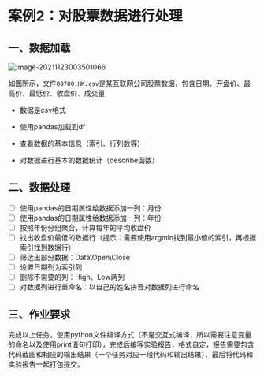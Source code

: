 # 案例2：对股票数据进行处理

## 一、数据加载

![image-20211123003501066](https://i.loli.net/2021/11/23/r6GtXS8iqPCxnNE.png)

如图所示，文件`00700.HK.csv`是某互联网公司股票数据，包含日期、开盘价、最高价、最低价、收盘价、成交量

- 数据是csv格式

- 使用pandas加载到df

- 查看数据的基本信息（索引、行列数等）

- 对数据进行基本的数据统计（describe函数）

## 二、数据处理



- [ ] 使用pandas的日期属性给数据添加一列：月份
- [ ] 使用pandas的日期属性给数据添加一列：年份
- [ ] 按照年份分组聚合，计算每年的平均收盘价
- [ ] 找出收盘价最低的数据行（提示：需要使用argmin找到最小值的索引，再根据索引找到数据行）
- [ ] 筛选出部分数据：Data\Open\Close
- [ ] 设置日期列为索引列
- [ ] 删除不需要的列：High、Low两列
- [ ] 对数据列进行重命名：以自己的姓名拼音对数据列进行命名

## 三、作业要求

完成以上任务，使用python文件编译方式（不是交互式编译，所以需要注意变量的命名以及使用print语句打印），完成后编写实验报告，格式自定，报告需要包含代码截图和相应的输出结果（一个任务对应一段代码和输出结果），最后将代码和实验报告一起打包提交。